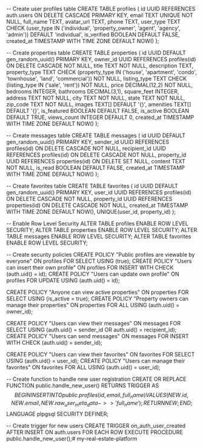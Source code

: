 -- Create user profiles table
CREATE TABLE profiles (
  id UUID REFERENCES auth.users ON DELETE CASCADE PRIMARY KEY,
  email TEXT UNIQUE NOT NULL,
  full_name TEXT,
  avatar_url TEXT,
  phone TEXT,
  user_type TEXT CHECK (user_type IN ('individual', 'property_owner', 'agent', 'agency', 'admin')) DEFAULT 'individual',
  is_verified BOOLEAN DEFAULT FALSE,
  created_at TIMESTAMP WITH TIME ZONE DEFAULT NOW()
);

-- Create properties table
CREATE TABLE properties (
  id UUID DEFAULT gen_random_uuid() PRIMARY KEY,
  owner_id UUID REFERENCES profiles(id) ON DELETE CASCADE NOT NULL,
  title TEXT NOT NULL,
  description TEXT,
  property_type TEXT CHECK (property_type IN ('house', 'apartment', 'condo', 'townhouse', 'land', 'commercial')) NOT NULL,
  listing_type TEXT CHECK (listing_type IN ('sale', 'rent')) NOT NULL,
  price DECIMAL(12,2) NOT NULL,
  bedrooms INTEGER,
  bathrooms DECIMAL(3,1),
  square_feet INTEGER,
  address TEXT NOT NULL,
  city TEXT NOT NULL,
  state TEXT NOT NULL,
  zip_code TEXT NOT NULL,
  images TEXT[] DEFAULT '{}',
  amenities TEXT[] DEFAULT '{}',
  is_featured BOOLEAN DEFAULT FALSE,
  is_active BOOLEAN DEFAULT TRUE,
  views_count INTEGER DEFAULT 0,
  created_at TIMESTAMP WITH TIME ZONE DEFAULT NOW()
);

-- Create messages table
CREATE TABLE messages (
  id UUID DEFAULT gen_random_uuid() PRIMARY KEY,
  sender_id UUID REFERENCES profiles(id) ON DELETE CASCADE NOT NULL,
  recipient_id UUID REFERENCES profiles(id) ON DELETE CASCADE NOT NULL,
  property_id UUID REFERENCES properties(id) ON DELETE SET NULL,
  content TEXT NOT NULL,
  is_read BOOLEAN DEFAULT FALSE,
  created_at TIMESTAMP WITH TIME ZONE DEFAULT NOW()
);

-- Create favorites table
CREATE TABLE favorites (
  id UUID DEFAULT gen_random_uuid() PRIMARY KEY,
  user_id UUID REFERENCES profiles(id) ON DELETE CASCADE NOT NULL,
  property_id UUID REFERENCES properties(id) ON DELETE CASCADE NOT NULL,
  created_at TIMESTAMP WITH TIME ZONE DEFAULT NOW(),
  UNIQUE(user_id, property_id)
);

-- Enable Row Level Security
ALTER TABLE profiles ENABLE ROW LEVEL SECURITY;
ALTER TABLE properties ENABLE ROW LEVEL SECURITY;
ALTER TABLE messages ENABLE ROW LEVEL SECURITY;
ALTER TABLE favorites ENABLE ROW LEVEL SECURITY;

-- Create security policies
CREATE POLICY "Public profiles are viewable by everyone" ON profiles FOR SELECT USING (true);
CREATE POLICY "Users can insert their own profile" ON profiles FOR INSERT WITH CHECK (auth.uid() = id);
CREATE POLICY "Users can update own profile" ON profiles FOR UPDATE USING (auth.uid() = id);

CREATE POLICY "Anyone can view active properties" ON properties FOR SELECT USING (is_active = true);
CREATE POLICY "Property owners can manage their properties" ON properties FOR ALL USING (auth.uid() = owner_id);

CREATE POLICY "Users can view their messages" ON messages FOR SELECT USING (auth.uid() = sender_id OR auth.uid() = recipient_id);
CREATE POLICY "Users can send messages" ON messages FOR INSERT WITH CHECK (auth.uid() = sender_id);

CREATE POLICY "Users can view their favorites" ON favorites FOR SELECT USING (auth.uid() = user_id);
CREATE POLICY "Users can manage their favorites" ON favorites FOR ALL USING (auth.uid() = user_id);

-- Create function to handle new user registration
CREATE OR REPLACE FUNCTION public.handle_new_user()
RETURNS TRIGGER AS $$
BEGIN
  INSERT INTO public.profiles (id, email, full_name)
  VALUES (NEW.id, NEW.email, NEW.raw_user_meta_data->>'full_name');
  RETURN NEW;
END;
$$ LANGUAGE plpgsql SECURITY DEFINER;

-- Create trigger for new users
CREATE TRIGGER on_auth_user_created
  AFTER INSERT ON auth.users
  FOR EACH ROW EXECUTE PROCEDURE public.handle_new_user();# my-real-estate-platform
